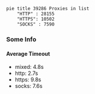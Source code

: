 
```mermaid
pie title 39286 Proxies in list
    "HTTP" : 28155
    "HTTPS": 10502
    "SOCKS" : 7590
```

### Some Info
#### Average Timeout

- mixed: 4.8s
- http: 2.7s
- https: 9.8s
- socks: 7.6s